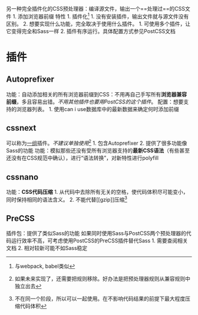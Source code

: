 另一种完全插件化的CSS预处理器：编译源文件，输出一个==处理过==的CSS文件
	1. 添加浏览器前缀
特性
	1. 插件化[^1]
		1. 没有安装插件，输出文件就与源文件没有区别。
		2. 想要实现什么功能，完全取决于使用什么插件。
			1. 可使用多个插件，让它变得完全和Sass一样
	2. 插件有序运行。具体配置方式参见PostCSS文档

# 插件
## Autoprefixer
功能：自动添加相关的所有浏览器前缀到CSS：不用再自己手写所有**浏览器兼容前缀**，多且容易出错。*不用其他插件也要用PostCSS的这个插件*。
配置：想要支持的浏览器列表。
	1. 使用can i use数据库中的最新数据来确定何时添加前缀

## cssnext
可以称为<u>一组</u>插件。*不建议单独使用*[^2]
	1. 包含Autoprefixer
	2. 提供了很多功能像Sass的功能
功能：模拟那些还没有受所有浏览器支持的**最新CSS语法**（有些甚至还没有在CSS规范中确认），进行“语法转换”，对新特性进行polyfill
## cssnano
功能：**CSS代码压缩**
	1. 从代码中去除所有无关的空格，使代码体积尽可能变小，同时保持相同的语法含义。
	2. 不能代替[[gzip]]压缩[^3]

## PreCSS
插件包：提供了类似Sass的功能
如果同时使用Sass与PostCSS两个预处理器的代码运行效率不高，可考虑使用PostCSS的PreCSS插件替代Sass
	1. 需要查阅相关文档
	2. 相对较新可能不如Sass稳定

[^1]: 与webpack, babel类似
[^2]: 如果未来实现了，还需要把规则移除。好办法是把预处理器规则从兼容规则中独立出去
[^3]: 不在同一个阶段，所以可以一起使用。在不影响代码结果的前提下最大程度压缩代码体积